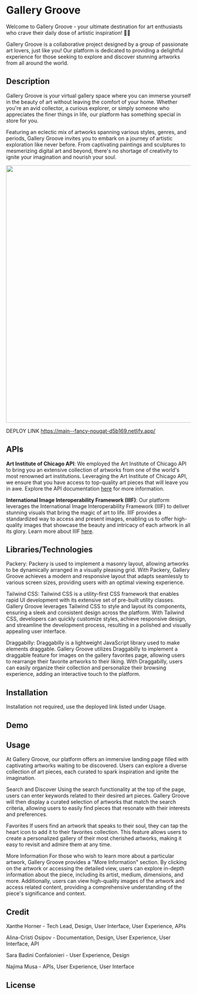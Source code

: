 # Gallery Groove

Welcome to Gallery Groove - your ultimate destination for art enthusiasts who crave their daily dose of artistic inspiration! 🎨✨

Gallery Groove is a collaborative project designed by a group of passionate art lovers, just like you! Our platform is dedicated to providing a delightful experience for those seeking to explore and discover stunning artworks from all around the world.

## Description 
Gallery Groove is your virtual gallery space where you can immerse yourself in the beauty of art without leaving the comfort of your home. Whether you're an avid collector, a curious explorer, or simply someone who appreciates the finer things in life, our platform has something special in store for you.

Featuring an eclectic mix of artworks spanning various styles, genres, and periods, Gallery Groove invites you to embark on a journey of artistic exploration like never before. From captivating paintings and sculptures to mesmerizing digital art and beyond, there's no shortage of creativity to ignite your imagination and nourish your soul.



<img src="src/assets/gif_gallery_groove_longer.gif" width="700" />


DEPLOY LINK
https://main--fancy-nougat-d5b169.netlify.app/


## APIs
**Art Institute of Chicago API**: We employed  the Art Institute of Chicago API to bring you an extensive collection of artworks from one of the world's most renowned art institutions. Leveraging the Art Institute of Chicago API, we ensure that you have access to top-quality art pieces that will leave you in awe. Explore the API documentation [here](https://api.artic.edu/docs/) for more information.

**International Image Interoperability Framework (IIIF)**: Our platform leverages the International Image Interoperability Framework (IIIF) to deliver stunning visuals that bring the magic of art to life. IIIF provides a standardized way to access and present images, enabling us to offer high-quality images that showcase the beauty and intricacy of each artwork in all its glory. Learn more about IIIF [here](https://iiif.io/).


## Libraries/Technologies
Packery: Packery is used to implement a masonry layout, allowing artworks to be dynamically arranged in a visually pleasing grid. With Packery, Gallery Groove achieves a modern and responsive layout that adapts seamlessly to various screen sizes, providing users with an optimal viewing experience.

Tailwind CSS: Tailwind CSS is a utility-first CSS framework that enables rapid UI development with its extensive set of pre-built utility classes. Gallery Groove leverages Tailwind CSS to style and layout its components, ensuring a sleek and consistent design across the platform. With Tailwind CSS, developers can quickly customize styles, achieve responsive design, and streamline the development process, resulting in a polished and visually appealing user interface.

Draggabilly: Draggabilly is a lightweight JavaScript library used to make elements draggable. Gallery Groove utilizes Draggabilly to implement a draggable feature for images on the gallery favorites page, allowing users to rearrange their favorite artworks to their liking. With Draggabilly, users can easily organize their collection and personalize their browsing experience, adding an interactive touch to the platform.

## Installation
Installation not required, use the deployed link listed under Usage.

## Demo

## Usage

At Gallery Groove, our platform offers an immersive landing page filled with captivating artworks waiting to be discovered. Users can explore a diverse collection of art pieces, each curated to spark inspiration and ignite the imagination.

Search and Discover
Using the search functionality at the top of the page, users can enter keywords related to their desired art pieces. Gallery Groove will then display a curated selection of artworks that match the search criteria, allowing users to easily find pieces that resonate with their interests and preferences.

Favorites
If users find an artwork that speaks to their soul, they can tap the heart icon to add it to their favorites collection. This feature allows users to create a personalized gallery of their most cherished artworks, making it easy to revisit and admire them at any time.

More Information
For those who wish to learn more about a particular artwork, Gallery Groove provides a "More Information" section. By clicking on the artwork or accessing the detailed view, users can explore in-depth information about the piece, including its artist, medium, dimensions, and more. Additionally, users can view high-quality images of the artwork and access related content, providing a comprehensive understanding of the piece's significance and context.

## Credit
Xanthe Horner - Tech Lead, Design, User Interface, User Experience, APIs

Alina-Cristi Osipov - Documentation, Design, User Experience, User Interface, API

Sara Badini Confalonieri - User Experience, Design

Najima Musa - APIs, User Experience, User Interface

## License




